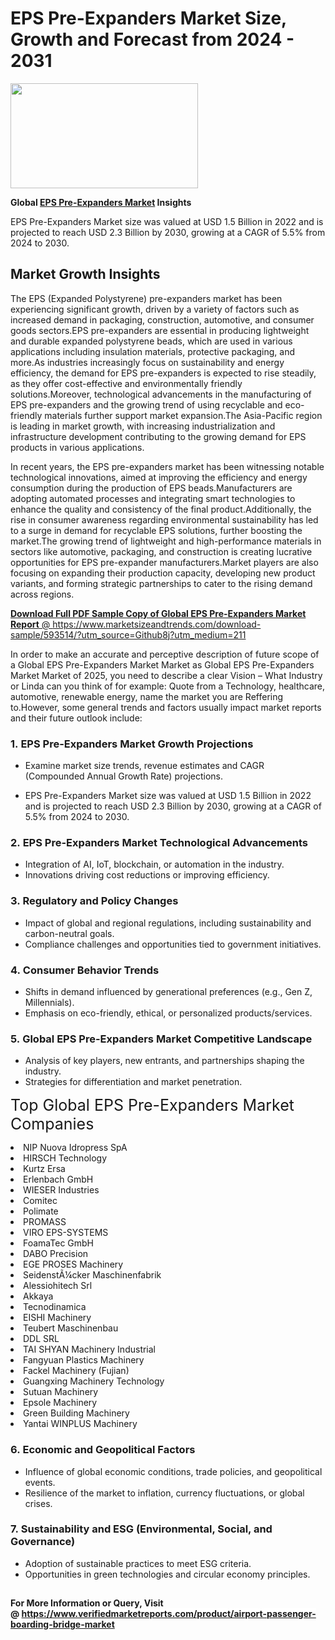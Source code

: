 <H1>EPS Pre-Expanders Market Size, Growth and Forecast from 2024 - 2031</H1><img class="aligncenter size-medium wp-image-584254" src="https://thirdeyenews.in/wp-content/uploads/2024/09/Global-Market-Research-300x168.jpeg" alt="" width="300" height="168" /><p><strong>Global&nbsp;<a href="https://www.marketsizeandtrends.com/download-sample/593514/?utm_source=Github8j?utm_medium=211">EPS Pre-Expanders Market</a> Insights</strong></p><p>EPS Pre-Expanders Market size was valued at USD 1.5 Billion in 2022 and is projected to reach USD 2.3 Billion by 2030, growing at a CAGR of 5.5% from 2024 to 2030.</p><p><h2>Market Growth Insights</h2> <p>The EPS (Expanded Polystyrene) pre-expanders market has been experiencing significant growth, driven by a variety of factors such as increased demand in packaging, construction, automotive, and consumer goods sectors.EPS pre-expanders are essential in producing lightweight and durable expanded polystyrene beads, which are used in various applications including insulation materials, protective packaging, and more.As industries increasingly focus on sustainability and energy efficiency, the demand for EPS pre-expanders is expected to rise steadily, as they offer cost-effective and environmentally friendly solutions.Moreover, technological advancements in the manufacturing of EPS pre-expanders and the growing trend of using recyclable and eco-friendly materials further support market expansion.The Asia-Pacific region is leading in market growth, with increasing industrialization and infrastructure development contributing to the growing demand for EPS products in various applications.</p> <p><a href="#"></a></p> <p>In recent years, the EPS pre-expanders market has been witnessing notable technological innovations, aimed at improving the efficiency and energy consumption during the production of EPS beads.Manufacturers are adopting automated processes and integrating smart technologies to enhance the quality and consistency of the final product.Additionally, the rise in consumer awareness regarding environmental sustainability has led to a surge in demand for recyclable EPS solutions, further boosting the market.The growing trend of lightweight and high-performance materials in sectors like automotive, packaging, and construction is creating lucrative opportunities for EPS pre-expander manufacturers.Market players are also focusing on expanding their production capacity, developing new product variants, and forming strategic partnerships to cater to the rising demand across regions.</p> <p><a href="#"></p><p><span class=""><strong>Download Full PDF Sample Copy of Global EPS Pre-Expanders Market Report</strong> @ <a href="https://www.marketsizeandtrends.com/download-sample/593514/?utm_source=Github8j?utm_medium=211" target="_blank">https://www.marketsizeandtrends.com/download-sample/593514/?utm_source=Github8j?utm_medium=211</a></span></p><p>In order to make an accurate and perceptive description of future scope of a Global&nbsp;EPS Pre-Expanders Market Market as Global&nbsp;EPS Pre-Expanders Market Market of 2025, you need to describe a clear Vision &ndash; What Industry or Linda can you think of for example: Quote from a Technology, healthcare, automotive, renewable energy, name the market you are Reffering to.However, some general trends and factors usually impact market reports and their future outlook include:</p><h3>1.&nbsp;<strong>EPS Pre-Expanders Market Growth Projections</strong></h3><ul><li>Examine market size trends, revenue estimates and CAGR (Compounded Annual Growth Rate) projections.</li><li><p>EPS Pre-Expanders Market size was valued at USD 1.5 Billion in 2022 and is projected to reach USD 2.3 Billion by 2030, growing at a CAGR of 5.5% from 2024 to 2030.</p></li></ul><h3>2.&nbsp;<strong>EPS Pre-Expanders Market Technological Advancements</strong></h3><ul><li>Integration of AI, IoT, blockchain, or automation in the industry.</li><li>Innovations driving cost reductions or improving efficiency.</li></ul><h3>3.&nbsp;<strong>Regulatory and Policy Changes</strong></h3><ul><li>Impact of global and regional regulations, including sustainability and carbon-neutral goals.</li><li>Compliance challenges and opportunities tied to government initiatives.</li></ul><h3>4.&nbsp;<strong>Consumer Behavior Trends</strong></h3><ul><li>Shifts in demand influenced by generational preferences (e.g., Gen Z, Millennials).</li><li>Emphasis on eco-friendly, ethical, or personalized products/services.</li></ul><h3>5.&nbsp;<strong>Global EPS Pre-Expanders Market Competitive Landscape</strong></h3><ul><li>Analysis of key players, new entrants, and partnerships shaping the industry.</li><li>Strategies for differentiation and market penetration.</li></ul><p data-pm-slice="1 1 []"><span style="color: inherit; font-family: inherit; font-size: 25px;">Top Global EPS Pre-Expanders Market Companies</span></p><div class="" data-test-id=""><p><li>NIP Nuova Idropress SpA</li><li> HIRSCH Technology</li><li> Kurtz Ersa</li><li> Erlenbach GmbH</li><li> WIESER Industries</li><li> Comitec</li><li> Polimate</li><li> PROMASS</li><li> VIRO EPS-SYSTEMS</li><li> FoamaTec GmbH</li><li> DABO Precision</li><li> EGE PROSES Machinery</li><li> SeidenstÃ¼cker Maschinenfabrik</li><li> Alessiohitech Srl</li><li> Akkaya</li><li> Tecnodinamica</li><li> EISHI Machinery</li><li> Teubert Maschinenbau</li><li> DDL SRL</li><li> TAI SHYAN Machinery Industrial</li><li> Fangyuan Plastics Machinery</li><li> Fackel Machinery (Fujian)</li><li> Guangxing Machinery Technology</li><li> Sutuan Machinery</li><li> Epsole Machinery</li><li> Green Building Machinery</li><li> Yantai WINPLUS Machinery</li></p></div><h3>6.&nbsp;<strong>Economic and Geopolitical Factors</strong></h3><ul><li>Influence of global economic conditions, trade policies, and geopolitical events.</li><li>Resilience of the market to inflation, currency fluctuations, or global crises.</li></ul><h3>7.&nbsp;<strong>Sustainability and ESG (Environmental, Social, and Governance)</strong></h3><ul><li>Adoption of sustainable practices to meet ESG criteria.</li><li>Opportunities in green technologies and circular economy principles.</li></ul><h2><strong style="font-size: 14px;">For More Information or Query, Visit @&nbsp;</strong><a style="background-color: #ffffff; font-size: 14px;" href="https://www.marketsizeandtrends.com/report/eps-pre-expanders-market/" target="_blank">https://www.verifiedmarketreports.com/product/airport-passenger-boarding-bridge-market</a></h2>